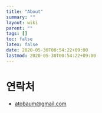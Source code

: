 ```yaml
---
title: "About"
summary: ""
layout: wiki
parent: ""
tags: []
toc: false
latex: false
date: 2020-05-30T00:54:22+09:00
lastmod: 2020-05-30T00:54:22+09:00
---
```

# 연락처
* atobaum@gmail.com

